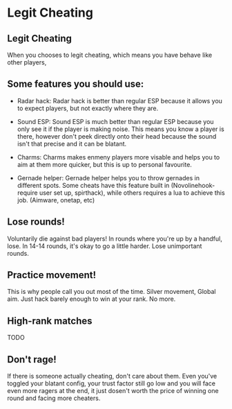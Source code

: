 # Legit Cheating

## Legit Cheating
When you chooses to legit cheating, which means you have behave like other players,
## Some features you should use:

* Radar hack: Radar hack is better than regular ESP because it allows you to expect players, but not exactly where they are.

* Sound ESP: Sound ESP is much better than regular ESP because you only see it if the player is making noise. This means you know a player is there, however don't peek directly onto their head because the sound isn't that precise and it can be blatant.

* Charms: Charms makes enmeny players more visable and helps you to aim at them more quicker, but this is up to personal favourite.
  
* Gernade helper: Gernade helper helps you to throw gernades in different spots. Some cheats have this feature built in (Novolinehook-require user set up, spirthack), while others requires a lua to achieve this job. (Aimware, onetap, etc)
  
## Lose rounds!

Voluntarily die against bad players! In rounds where you're up by a handful, lose. In 14-14 rounds, it's okay to go a little harder. Lose unimportant rounds.

## Practice movement!

This is why people call you out most of the time. Silver movement, Global aim. Just hack barely enough to win at your rank. No more.

## High-rank matches
TODO

## Don't rage! 
If there is someone actually cheating, don't care about them. Even you've toggled your blatant config, your trust factor still go low and you will face even more ragers at the end, it just dosen't worth the price of winning one round and facing more cheaters.



